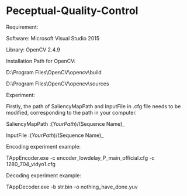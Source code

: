 # Peceptual-Quality-Control

Requirement:

Software: Microsoft Visual Studio 2015

Library: OpenCV 2.4.9


Installation Path for OpenCV:

D:\Program Files\OpenCV\opencv\build

D:\Program Files\OpenCV\opencv\sources


Experiment:

Firstly, the path of SaliencyMapPath and InputFile in .cfg file needs to be modified, corresponding to the path in your computer.

SaliencyMapPath     :$(Your Path)/$(Sequence Name)_

InputFile           :$(Your Path)/$(Sequence Name)_



Encoding experiment example:

TAppEncoder.exe -c encoder_lowdelay_P_main_official.cfg -c 1280_704_vidyo1.cfg


Decoding experiment example:

TAppDecoder.exe -b str.bin -o nothing_have_done.yuv
